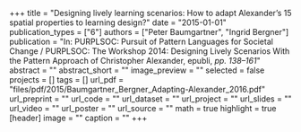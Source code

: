 +++
title = "Designing lively learning scenarios: How to adapt Alexander’s 15 spatial properties to learning design?"
date = "2015-01-01"
publication_types = ["6"]
authors = ["Peter Baumgartner", "Ingrid Bergner"]
publication = "In: PURPLSOC: Pursuit of Pattern Languages for Societal Change / PURPLSOC: The Workshop 2014: Designing Lively Scenarios With the Pattern Approach of Christopher Alexander, epubli, _pp. 138–161_"
abstract = ""
abstract_short = ""
image_preview = ""
selected = false
projects = []
tags = []
url_pdf = "files/pdf/2015/Baumgartner_Bergner_Adapting-Alexander_2016.pdf"
url_preprint = ""
url_code = ""
url_dataset = ""
url_project = ""
url_slides = ""
url_video = ""
url_poster = ""
url_source = ""
math = true
highlight = true
[header]
image = ""
caption = ""
+++
